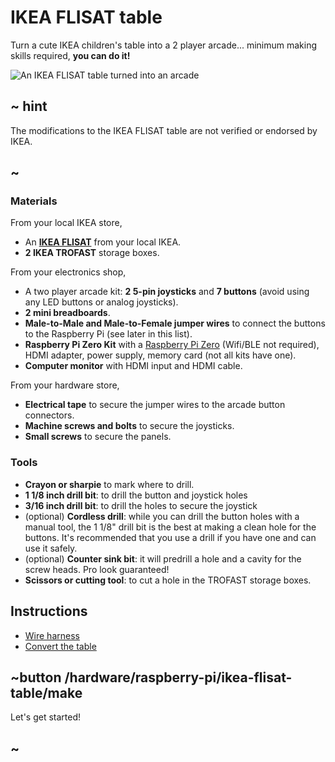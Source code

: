 # IKEA FLISAT table

Turn a cute IKEA children's table into a 2 player arcade... minimum making skills required, **you can do it!**

![An IKEA FLISAT table turned into an arcade](/static/hardware/raspberry-pi/ikea-flisat-table/gallery.jpg)

## ~ hint

The modifications to the IKEA FLISAT table are not verified or endorsed by IKEA.

## ~

### Materials

From your local IKEA store,

* An [**IKEA FLISAT**](https://www.ikea.com/us/en/p/flisat-childrens-table-50298418/) from your local IKEA.
* **2 IKEA TROFAST** storage boxes.

From your electronics shop,

* A two player arcade kit: **2 5-pin joysticks** and **7 buttons** (avoid using any LED buttons or analog joysticks).
* **2 mini breadboards**.
* **Male-to-Male and Male-to-Female jumper wires** to connect the buttons to the Raspberry Pi (see later in this list).
* **Raspberry Pi Zero Kit** with a [Raspberry Pi Zero](https://www.raspberrypi.org/products/raspberry-pi-zero/) (Wifi/BLE not required), HDMI adapter, power supply, memory card (not all kits have one).
* **Computer monitor** with HDMI input and HDMI cable.

From your hardware store,

* **Electrical tape** to secure the jumper wires to the arcade button connectors.
* **Machine screws and bolts** to secure the joysticks.
* **Small screws** to secure the panels.

### Tools

* **Crayon or sharpie** to mark where to drill.
* **1 1/8 inch drill bit**: to drill the button and joystick holes
* **3/16 inch drill bit**: to drill the holes to secure the joystick
* (optional) **Cordless drill**: while you can drill the button holes with a manual tool, the 1 1/8" drill bit is the best at making a clean hole for the buttons. It's recommended that you use a drill if you have one and can use it safely.
* (optional) **Counter sink bit**: it will predrill a hole and a cavity for the screw heads. Pro look guaranteed!
* **Scissors or cutting tool**: to cut a hole in the TROFAST storage boxes.

## Instructions

* [Wire harness](/hardware/raspberry-pi/wire-harness)
* [Convert the table](/hardware/raspberry-pi/ikea-flisat-table/make)

## ~button /hardware/raspberry-pi/ikea-flisat-table/make

Let's get started!

## ~
